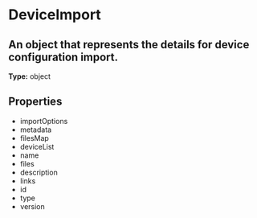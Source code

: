 # DeviceImport

## An object that represents the details for device configuration import.

**Type:** object

## Properties
* importOptions
* metadata
* filesMap
* deviceList
* name
* files
* description
* links
* id
* type
* version
